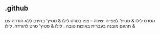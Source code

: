 ## .github

הסרט לילו & סטיץ' לצפייה ישירה – צפו בסרט לילו & סטיץ' בחינם ללא הורדה עם תרגום מובנה בעברית באיכות טובה . לילו & סטיץ' סרט להורדה. לילו & 
